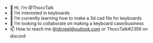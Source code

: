 - 👋 Hi, I’m @ThoccTalk
- 👀 I’m interested in keyboards
- 🌱 I’m currently learning how to make a 3d cad file for keyboards
- 💞️ I’m looking to collaborate on making a keyboard case/business
- 📫 How to reach me @jdcreel@outlook.com or ThoccTalk#2359 on discord

<!---
ThoccTalk/ThoccTalk is a ✨ special ✨ repository because its `README.md` (this file) appears on your GitHub profile.
You can click the Preview link to take a look at your changes.
--->
